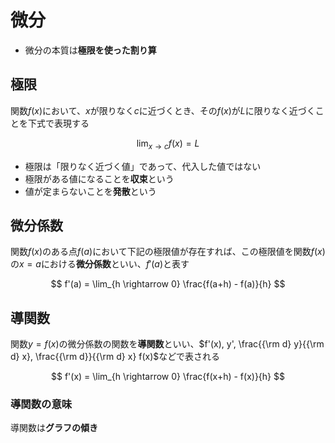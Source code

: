# 微分

- 微分の本質は**極限を使った割り算**

## 極限

関数$f(x)$において、$x$が限りなく$c$に近づくとき、その$f(x)$が$L$に限りなく近づくことを下式で表現する

$$
\lim _{x \rightarrow c} f(x) = L
$$

- 極限は「限りなく近づく値」であって、代入した値ではない
- 極限がある値になることを**収束**という
- 値が定まらないことを**発散**という

## 微分係数

関数$f(x)$のある点$f(a)$において下記の極限値が存在すれば、この極限値を関数$f(x)$の$x=a$における**微分係数**といい、$f'(a)$と表す

$$
f'(a) = \lim_{h \rightarrow 0} \frac{f(a+h) - f(a)}{h}
$$

## 導関数

関数$y = f(x)$の微分係数の関数を**導関数**といい、$f'(x), y', \frac{{\rm d} y}{{\rm d} x}, \frac{{\rm d}}{{\rm d} x} f(x)$などで表される

$$
f'(x) = \lim_{h \rightarrow 0} \frac{f(x+h) - f(x)}{h}
$$

### 導関数の意味

導関数は**グラフの傾き**
